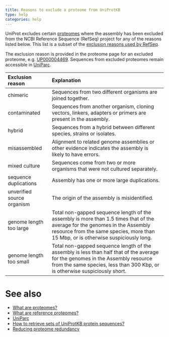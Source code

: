 ```yaml
---
title: Reasons to exclude a proteome from UniProtKB
type: help
categories: help
---
```


UniProt excludes certain [proteomes](https://www.uniprot.org/help/proteome) where the assembly has been excluded from the NCBI Reference Sequence (RefSeq) project for any of the reasons listed below. This list is a subset of the [exclusion reasons used by RefSeq](https://www.ncbi.nlm.nih.gov/assembly/help/anomnotrefseq/).

The exclusion reason is provided in the proteome page for an excluded proteome, e.g. [UP000004469](https://www.uniprot.org/proteomes/UP000004469).
Sequences from excluded proteomes remain accessible in [UniParc](https://www.uniprot.org/uniparc).

| Exclusion reason           | Explanation                                                                                                                                                                                                      |
|:---------------------------|:-----------------------------------------------------------------------------------------------------------------------------------------------------------------------------------------------------------------|
| chimeric                   | Sequences from two different organisms are joined together.                                                                                                                                                      |
| contaminated               | Sequences from another organism, cloning vectors, linkers, adapters or primers are present in the assembly.                                                                                                      |
| hybrid                     | Sequences from a hybrid between different species, strains or isolates.                                                                                                                                          |
| misassembled               | Alignment to related genome assemblies or other evidence indicates the assembly is likely to have errors.                                                                                                        |
| mixed culture              | Sequences come from two or more organisms that were not cultured separately.                                                                                                                                     |
| sequence duplications      | Assembly has one or more large duplications.                                                                                                                                                                     |
| unverified source organism | The origin of the assembly is misidentified.                                                                                                                                                                     |
| genome length too large    | Total non-gapped sequence length of the assembly is more than 1.5 times that of the average for the genomes in the Assembly resource from the same species, more than 15 Mbp, or is otherwise suspiciously long. |
| genome length too small    | Total non-gapped sequence length of the assembly is less than half that of the average for the genomes in the Assembly resource from the same species, less than 300 Kbp, or is otherwise suspiciously short.    |



# See also

- [What are proteomes?](https://www.uniprot.org/help/proteome)
- [What are reference proteomes?](https://www.uniprot.org/help/reference_proteome)
- [UniParc](https://www.uniprot.org/help/uniparc)
- [How to retrieve sets of UniProtKB protein sequences?](https://www.uniprot.org/help/retrieve_sets)
- [Reducing proteome redundancy](https://www.uniprot.org/help/proteome_redundancy)
